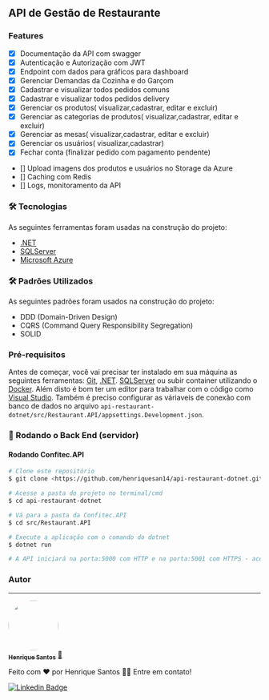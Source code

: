 ## API de Gestão de Restaurante

### Features

- [x] Documentação da API com swagger
- [x] Autenticação e Autorização com JWT
- [x] Endpoint com dados para gráficos para dashboard
- [x] Gerenciar Demandas da Cozinha e do Garçom
- [x] Cadastrar e visualizar todos pedidos comuns
- [x] Cadastrar e visualizar todos pedidos delivery
- [x] Gerenciar os produtos( visualizar,cadastrar, editar e excluir)
- [x] Gerenciar as categorias de produtos( visualizar,cadastrar, editar e excluir)
- [x] Gerenciar as mesas( visualizar,cadastrar, editar e excluir)
- [x] Gerenciar os usuários( visualizar,cadastrar)
- [x] Fechar conta (finalizar pedido com pagamento pendente)
- [] Upload imagens dos produtos e usuários no Storage da Azure
- [] Caching com Redis
- [] Logs, monitoramento da API


### 🛠 Tecnologias

As seguintes ferramentas foram usadas na construção do projeto:
- [.NET](https://dotnet.microsoft.com/en-us/)
- [SQLServer](https://www.microsoft.com/pt-br/sql-server/sql-server-2019)
- [Microsoft Azure](https://azure.microsoft.com/pt-br/)

### 🛠 Padrões Utilizados

As seguintes padrões foram usados na construção do projeto:
- DDD (Domain-Driven Design)
- CQRS (Command Query Responsibility Segregation)
- SOLID

### Pré-requisitos

Antes de começar, você vai precisar ter instalado em sua máquina as seguintes ferramentas:
[Git](https://git-scm.com), [.NET](https://dotnet.microsoft.com/en-us/).
[SQLServer](https://www.microsoft.com/pt-br/sql-server/sql-server-2019) ou subir container utilizando o [Docker](https://www.docker.com/).
Além disto é bom ter um editor para trabalhar com o código como [Visual Studio](https://visualstudio.microsoft.com/pt-br/downloads/).
Também é preciso configurar as váriaveis de conexão com banco de dados no arquivo `api-restaurant-dotnet/src/Restaurant.API/appsettings.Development.json`.

### 🎲 Rodando o Back End (servidor)

#### Rodando Confitec.API

```bash
# Clone este repositório
$ git clone <https://github.com/henriquesan14/api-restaurant-dotnet.git>

# Acesse a pasta do projeto no terminal/cmd
$ cd api-restaurant-dotnet

# Vá para a pasta da Confitec.API
$ cd src/Restaurant.API

# Execute a aplicação com o comando do dotnet
$ dotnet run

# A API iniciará na porta:5000 com HTTP e na porta:5001 com HTTPS - acesse <http://localhost:5001>
```

### Autor
---

<a href="https://www.linkedin.com/in/henrique-san/">
 <img style="border-radius: 50%;" src="https://avatars.githubusercontent.com/u/33522361?v=4" width="100px;" alt=""/>
 <br />
 <sub><b>Henrique Santos</b></sub></a> <a href="https://www.linkedin.com/in/henrique-san/">🚀</a>


Feito com ❤️ por Henrique Santos 👋🏽 Entre em contato!

[![Linkedin Badge](https://img.shields.io/badge/-Henrique-blue?style=flat-square&logo=Linkedin&logoColor=white&link=https://www.linkedin.com/in/henrique-san/)](https://www.linkedin.com/in/henrique-san/) 
